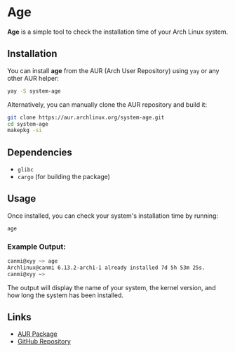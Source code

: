 # Age

**Age** is a simple tool to check the installation time of your Arch Linux system.

## Installation

You can install **age** from the AUR (Arch User Repository) using `yay` or any other AUR helper:

```bash
yay -S system-age
```

Alternatively, you can manually clone the AUR repository and build it:

```bash
git clone https://aur.archlinux.org/system-age.git
cd system-age
makepkg -si
```

## Dependencies

- `glibc`
- `cargo` (for building the package)

## Usage

Once installed, you can check your system's installation time by running:

```bash
age
```

### Example Output:

```bash
canmi@xyy ~> age
Archlinux@canmi 6.13.2-arch1-1 already installed 7d 5h 53m 25s.
canmi@xyy ~>
```

The output will display the name of your system, the kernel version, and how long the system has been installed.

## Links

- [AUR Package](https://aur.archlinux.org/packages/system-age)
- [GitHub Repository](https://github.com/canmi21/age)
